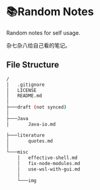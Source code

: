 # 📚Random Notes

Random notes for self usage.

杂七杂八给自己看的笔记。

## File Structure

```bash
/
│   .gitignore
│   LICENSE
│   README.md
│
├───draft (not synced)
│
├───Java
│       Java-io.md

├───literature
│       quotes.md
│
└───misc
    │   effective-shell.md
    │   fix-node-modules.md
    │   use-wsl-with-gui.md
    │
    └───img

```

